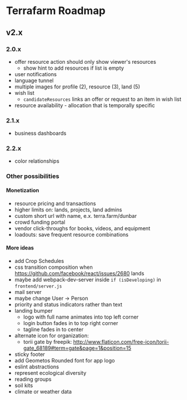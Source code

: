 # Terrafarm Roadmap

## v2.x

### 2.0.x

- offer resource action should only show viewer's resources
  - show hint to add resources if list is empty
- user notifications
- language tunnel
- multiple images for profile (2), resource (3), land (5)
- wish list
  - `candidateResources` links an offer or request to an item in wish list
- resource availability - allocation that is temporally specific

### 2.1.x

- business dashboards

### 2.2.x

- color relationships

### Other possibilities

#### Monetization
- resource pricing and transactions
- higher limits on: lands, projects, land admins
- custom short url with name, e.x. terra.farm/dunbar
- crowd funding portal
- vendor click-throughs for books, videos, and equipment
- loadouts: save frequent resource combinations

#### More ideas
- add Crop Schedules
- css transition composition when https://github.com/facebook/react/issues/2680 lands
- maybe add webpack-dev-server inside `if (isDeveloping)` in `frontend/server.js`
- mail server
- maybe change User -> Person
- priority and status indicators rather than text
- landing bumper
  - logo with full name animates into top left corner
  - login button fades in to top right corner
  - tagline fades in to center
- alternate icon for organization:
  - torii gate by freepik: http://www.flaticon.com/free-icon/torii-gate_68189#term=gate&page=1&position=15
- sticky footer
- add Geometos Rounded font for app logo
- eslint abstractions
- represent ecological diversity
- reading groups
- soil kits
- climate or weather data
